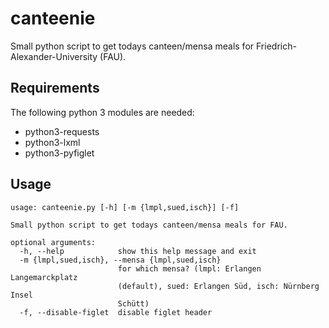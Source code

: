 # canteenie

Small python script to get todays canteen/mensa meals for Friedrich-Alexander-University (FAU).

## Requirements

The following python 3 modules are needed:

* python3-requests
* python3-lxml
* python3-pyfiglet

## Usage

```
usage: canteenie.py [-h] [-m {lmpl,sued,isch}] [-f]

Small python script to get todays canteen/mensa meals for FAU.

optional arguments:
  -h, --help            show this help message and exit
  -m {lmpl,sued,isch}, --mensa {lmpl,sued,isch}
                        for which mensa? (lmpl: Erlangen Langemarckplatz
                        (default), sued: Erlangen Süd, isch: Nürnberg Insel
                        Schütt)
  -f, --disable-figlet  disable figlet header

```

